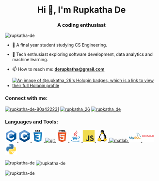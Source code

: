 <h1 align="center">Hi 👋, I'm Rupkatha De</h1>
<h3 align="center">A coding enthusiast</h3>

<p align="left"> <img src="https://komarev.com/ghpvc/?username=rupkatha-de&label=Profile%20views&color=0e75b6&style=flat" alt="rupkatha-de" /> </p>

- 🔭 A final year student studying CS Engineering.

- 🌱 Tech enthusiast exploring software development, data analytics and machine learning.

- 📫 How to reach me: **derupkatha@gmail.com**
- [![An image of @rupkatha_26's Holopin badges, which is a link to view their full Holopin profile](https://holopin.me/rupkatha_26)](https://holopin.io/@rupkatha_26)


<h3 align="left">Connect with me:</h3>
<p align="left">
<a href="https://linkedin.com/in/rupkatha-de-80a422231" target="blank"><img align="center" src="https://raw.githubusercontent.com/rahuldkjain/github-profile-readme-generator/master/src/images/icons/Social/linked-in-alt.svg" alt="rupkatha-de-80a422231" height="30" width="40" /></a>
<a href="https://instagram.com/rupkatha_26" target="blank"><img align="center" src="https://raw.githubusercontent.com/rahuldkjain/github-profile-readme-generator/master/src/images/icons/Social/instagram.svg" alt="rupkatha_26" height="30" width="40" /></a>
<a href="https://www.leetcode.com/rupkatha_de" target="blank"><img align="center" src="https://raw.githubusercontent.com/rahuldkjain/github-profile-readme-generator/master/src/images/icons/Social/leet-code.svg" alt="rupkatha_de" height="30" width="40" /></a>
</p>

<h3 align="left">Languages and Tools:</h3>
<p align="left"> <a href="https://www.cprogramming.com/" target="_blank" rel="noreferrer"> <img src="https://raw.githubusercontent.com/devicons/devicon/master/icons/c/c-original.svg" alt="c" width="40" height="40"/> </a> <a href="https://www.w3schools.com/cpp/" target="_blank" rel="noreferrer"> <img src="https://raw.githubusercontent.com/devicons/devicon/master/icons/cplusplus/cplusplus-original.svg" alt="cplusplus" width="40" height="40"/> </a> <a href="https://www.w3schools.com/css/" target="_blank" rel="noreferrer"> <img src="https://raw.githubusercontent.com/devicons/devicon/master/icons/css3/css3-original-wordmark.svg" alt="css3" width="40" height="40"/> </a> <a href="https://git-scm.com/" target="_blank" rel="noreferrer"> <img src="https://www.vectorlogo.zone/logos/git-scm/git-scm-icon.svg" alt="git" width="40" height="40"/> </a> <a href="https://www.w3.org/html/" target="_blank" rel="noreferrer"> <img src="https://raw.githubusercontent.com/devicons/devicon/master/icons/html5/html5-original-wordmark.svg" alt="html5" width="40" height="40"/> </a> <a href="https://www.java.com" target="_blank" rel="noreferrer"> <img src="https://raw.githubusercontent.com/devicons/devicon/master/icons/java/java-original.svg" alt="java" width="40" height="40"/> </a> <a href="https://developer.mozilla.org/en-US/docs/Web/JavaScript" target="_blank" rel="noreferrer"> <img src="https://raw.githubusercontent.com/devicons/devicon/master/icons/javascript/javascript-original.svg" alt="javascript" width="40" height="40"/> </a> <a href="https://www.linux.org/" target="_blank" rel="noreferrer"> <img src="https://raw.githubusercontent.com/devicons/devicon/master/icons/linux/linux-original.svg" alt="linux" width="40" height="40"/> </a> <a href="https://www.mathworks.com/" target="_blank" rel="noreferrer"> <img src="https://upload.wikimedia.org/wikipedia/commons/2/21/Matlab_Logo.png" alt="matlab" width="40" height="40"/> </a> <a href="https://www.mysql.com/" target="_blank" rel="noreferrer"> <img src="https://raw.githubusercontent.com/devicons/devicon/master/icons/mysql/mysql-original-wordmark.svg" alt="mysql" width="40" height="40"/> </a> <a href="https://www.oracle.com/" target="_blank" rel="noreferrer"> <img src="https://raw.githubusercontent.com/devicons/devicon/master/icons/oracle/oracle-original.svg" alt="oracle" width="40" height="40"/> </a> <a href="https://www.python.org" target="_blank" rel="noreferrer"> <img src="https://raw.githubusercontent.com/devicons/devicon/master/icons/python/python-original.svg" alt="python" width="40" height="40"/> </a> </p>

<p><img align="left" src="https://github-readme-stats.vercel.app/api/top-langs?username=rupkatha-de&show_icons=true&locale=en&layout=compact" alt="rupkatha-de" /></p>

<p>&nbsp;<img align="center" src="https://github-readme-stats.vercel.app/api?username=rupkatha-de&show_icons=true&locale=en" alt="rupkatha-de" /></p>

<p><img align="center" src="https://github-readme-streak-stats.herokuapp.com/?user=rupkatha-de&" alt="rupkatha-de" /></p>



